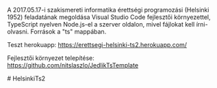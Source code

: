 A 2017.05.17-i szakismereti informatika érettségi programozási (Helsinki 1952) feladatának megoldása Visual Studio Code fejlesztői környezettel, TypeScript nyelven Node.js-el a szerver oldalon, mivel fájlokat kell írni-olvasni. Források a "ts" mappában. 

Teszt herokuapp: https://erettsegi-helsinki-ts2.herokuapp.com/

Fejlesztői környezet telepítése:
https://github.com/nitslaszlo/JedlikTsTemplate

#   H e l s i n k i T s 2  
 